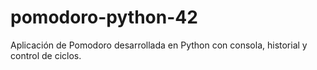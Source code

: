 # pomodoro-python-42
Aplicación de Pomodoro desarrollada en Python con consola, historial y control de ciclos.
